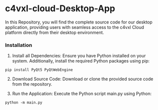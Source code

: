 # c4vxl-cloud-Desktop-App
In this Repository, you will find the complete source code for our desktop application, providing users with seamless access to the c4vxl Cloud platform directly from their desktop environment.

### Installation
1. Install all Dependencies:
Ensure you have Python installed on your system. Additionally, install the required Python packages using pip:
```shell
pip install PyQt5 PyQtWebEngine
```

2. Download Source Code:
Download or clone the provided source code from the repository.

3. Run the Application:
Execute the Python script main.py using Python:
```shell
python -m main.py
```
